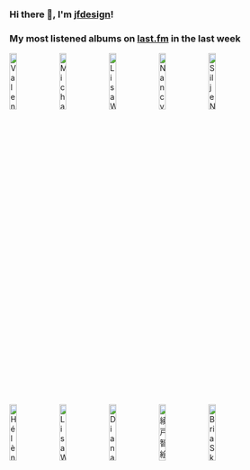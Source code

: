 ### Hi there 👋, I'm [jfdesign](https://blog.jfdesignnet.com)!

### My most listened albums on [last.fm](https://www.last.fm/user/jfdesignnet) in the last week

[<img src='https://lastfm.freetls.fastly.net/i/u/300x300/69e124fc47a6eec863016d64c7123b47.jpg' width='16%' height='16%' alt='Valentina Lisitsa - Tchaikovsky: The Complete Solo Piano Works'>](https://www.last.fm/music/valentina%2blisitsa/tchaikovsky%253a%2bthe%2bcomplete%2bsolo%2bpiano%2bworks)&nbsp;
[<img src='https://lastfm.freetls.fastly.net/i/u/300x300/0566eb79a85a463d62a4ac660b57c004.jpg' width='16%' height='16%' alt='Michael Berkeley - Berkeley: Jane Eyre'>](https://www.last.fm/music/michael%2bberkeley/berkeley%253a%2bjane%2beyre)&nbsp;
[<img src='https://lastfm.freetls.fastly.net/i/u/300x300/84a6610777e54bfbbb28beb52d9432ee.jpg' width='16%' height='16%' alt='Lisa Wahlandt - Wowowonder'>](https://www.last.fm/music/lisa%2bwahlandt/wowowonder)&nbsp;
[<img src='https://lastfm.freetls.fastly.net/i/u/300x300/ac19172600395aa4452b6fe12e66cece.jpg' width='16%' height='16%' alt='Nancy LaMott - Ask Me Again'>](https://www.last.fm/music/nancy%2blamott/ask%2bme%2bagain)&nbsp;
[<img src='https://lastfm.freetls.fastly.net/i/u/300x300/6ee403597a4bc1b5a1d73f871c544caf.jpg' width='16%' height='16%' alt='Silje Nergaard - Silje Nergaard'>](https://www.last.fm/music/silje%2bnergaard/silje%2bnergaard)&nbsp;
<br>
[<img src='https://lastfm.freetls.fastly.net/i/u/300x300/adc553c4c27e4d6f9b3d768a986d2181.jpg' width='16%' height='16%' alt='Hélène Grimaud - The Collected Recordings of Hélène Grimaud'>](https://www.last.fm/music/h%25c3%25a9l%25c3%25a8ne%2bgrimaud/the%2bcollected%2brecordings%2bof%2bh%25c3%25a9l%25c3%25a8ne%2bgrimaud)&nbsp;
[<img src='https://lastfm.freetls.fastly.net/i/u/300x300/0a8cd361d4aea47eda60d0ea4c122801.jpg' width='16%' height='16%' alt='Lisa Wahlandt - Stay A While'>](https://www.last.fm/music/lisa%2bwahlandt/stay%2ba%2bwhile)&nbsp;
[<img src='https://lastfm.freetls.fastly.net/i/u/300x300/39e21199df494aabb64109a668e9bba6.png' width='16%' height='16%' alt='Diana Krall - The Very Best Of Diana Krall'>](https://www.last.fm/music/diana%2bkrall/the%2bvery%2bbest%2bof%2bdiana%2bkrall)&nbsp;
[<img src='https://lastfm.freetls.fastly.net/i/u/300x300/7dc37636eace6c782a685a047c92c9d7.png' width='16%' height='16%' alt='綾戸智絵 - BEST II'>](https://www.last.fm/music/%25e7%25b6%25be%25e6%2588%25b8%25e6%2599%25ba%25e7%25b5%25b5/best%2bii)&nbsp;
[<img src='https://lastfm.freetls.fastly.net/i/u/300x300/93eac7868df967c4fb310eae1edb69a6.jpg' width='16%' height='16%' alt='Bria Skonberg - Bria'>](https://www.last.fm/music/bria%2bskonberg/bria)&nbsp;
<br>
